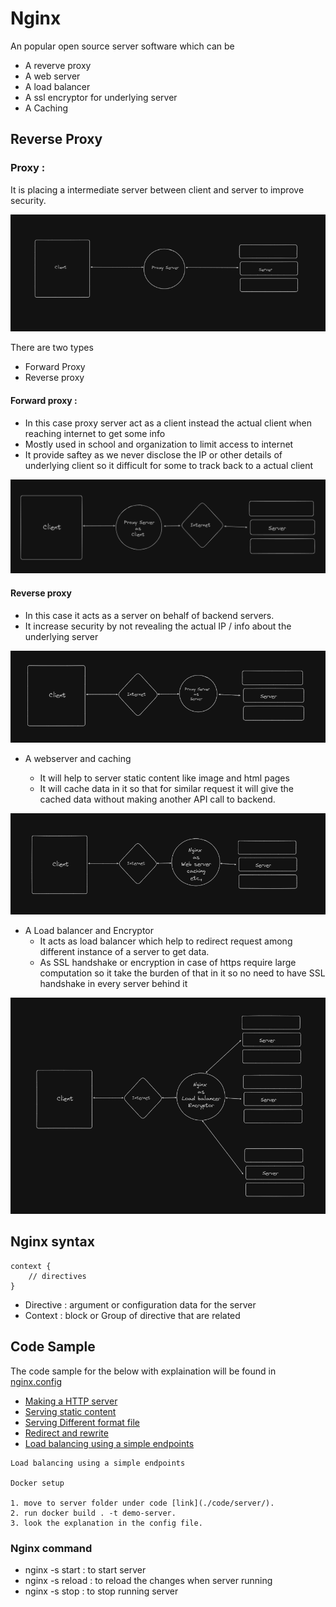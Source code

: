 # Nginx

An popular open source server software which can be

- A reverve proxy
- A web server
- A load balancer
- A ssl encryptor for underlying server
- A Caching

## Reverse Proxy

### Proxy :

It is placing a intermediate server between client and server to improve security.

![proxy](./images/proxy.png)

There are two types

- Forward Proxy
- Reverse proxy

#### Forward proxy :

- In this case proxy server act as a client instead the actual client when reaching internet to get some info
- Mostly used in school and organization to limit access to internet
- It provide saftey as we never disclose the IP or other details of underlying client so it difficult for some to track back to a actual client

![forward-proxy](./images/forward-proxy.png)

#### Reverse proxy

- In this case it acts as a server on behalf of backend servers.
- It increase security by not revealing the actual IP / info about the underlying server

![reverse-proxy](./images/reverse-proxy.png)

- A webserver and caching

  - It will help to server static content like image and html pages
  - It will cache data in it so that for similar request it will give the cached data without making another API call to backend.

![reverse-proxy-1](./images/reverse-proxy-1.png)

- A Load balancer and Encryptor
  - It acts as load balancer which help to redirect request among different instance of a server to get data.
  - As SSL handshake or encryption in case of https require large computation so it take the burden of that in it so no need to have SSL handshake in every server behind it

![reverse-proxy-2](./images/reverse-proxy-2.png)

## Nginx syntax

```
context {
    // directives
}
```

- Directive : argument or configuration data for the server
- Context : block or Group of directive that are related

## Code Sample

The code sample for the below with explaination will be found in [nginx.config](./nginx%20config/conf/nginx.conf)

- [Making a HTTP server](./nginx%20config/conf/nginx.conf#L1)
- [Serving static content](./nginx%20config/conf/nginx.conf#L12)
- [Serving Different format file](./nginx%20config/conf/nginx.conf#L29)
- [Redirect and rewrite](./nginx%20config/conf/nginx.conf#L30)
- [Load balancing using a simple endpoints](./nginx%20config/conf/nginx.conf#L79)

```
Load balancing using a simple endpoints

Docker setup

1. move to server folder under code [link](./code/server/).
2. run docker build . -t demo-server.
3. look the explanation in the config file.
```

### Nginx command

- nginx -s start : to start server
- nginx -s reload : to reload the changes when server running
- nginx -s stop : to stop running server
